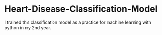 # Heart-Disease-Classification-Model
I trained this classification model as a practice for machine learning with python in my 2nd year.
